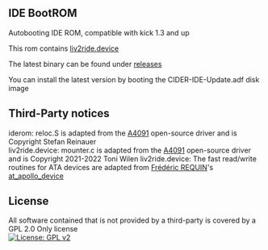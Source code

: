 ## IDE BootROM

Autobooting IDE ROM, compatible with kick 1.3 and up

This rom contains [liv2ride.device](https://github.com/LIV2/liv2ride.device)

The latest binary can be found under [releases](https://github.com/LIV2/CIDER-Software/releases)

You can install the latest version by booting the CIDER-IDE-Update.adf disk image

## Third-Party notices
iderom: reloc.S is adapted from the [A4091](https://github.com/A4091/a4091-software) open-source driver and is Copyright Stefan Reinauer  
liv2ride.device: mounter.c is adapted from the [A4091](https://github.com/A4091/a4091-software) open-source driver and is Copyright 2021-2022 Toni Wilen
liv2ride.device: The fast read/write routines for ATA devices are adapted from [Frédéric REQUIN](https://github.com/fredrequin)'s [at_apollo_device](https://github.com/fredrequin/at_apollo_device)  

## License
All software contained that is not provided by a third-party is covered by a GPL 2.0 Only license  
[![License: GPL v2](https://img.shields.io/badge/License-GPL_v2-blue.svg)](https://www.gnu.org/licenses/old-licenses/gpl-2.0.en.html)